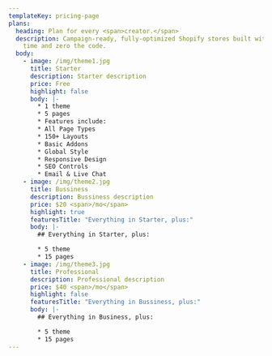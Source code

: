 ```yaml
---
templateKey: pricing-page
plans:
  heading: Plan for every <span>creator.</span>
  description: Campaign-ready, fully-optimized Shopify stores built with half the
    time and zero the code.
  body:
    - image: /img/theme1.jpg
      title: Starter
      description: Starter description
      price: Free
      highlight: false
      body: |-
        * 1 theme
        * 5 pages
        * Features include:
        * All Page Types
        * 150+ Layouts
        * Basic Addons
        * Global Style
        * Responsive Design
        * SEO Controls
        * Email & Live Chat
    - image: /img/theme2.jpg
      title: Bussiness
      description: Bussiness description
      price: $20 <span>/mo</span>
      highlight: true
      featuresTitle: "Everything in Starter, plus:"
      body: |-
        ## Everything in Starter, plus:

        * 5 theme
        * 15 pages
    - image: /img/theme3.jpg
      title: Professional
      description: Professional description
      price: $40 <span>/mo</span>
      highlight: false
      featuresTitle: "Everything in Bussiness, plus:"
      body: |-
        ## Everything in Business, plus:

        * 5 theme
        * 15 pages
---
```


